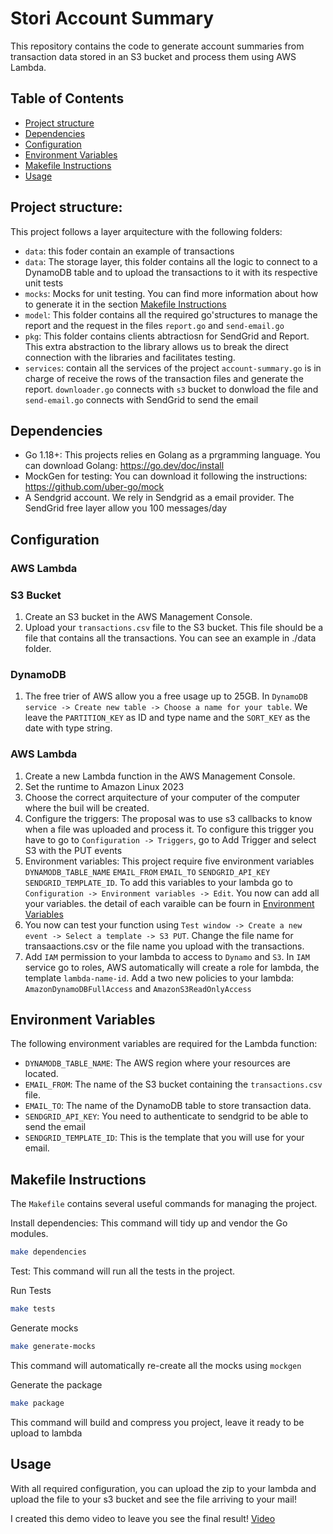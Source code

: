# Stori Account Summary

This repository contains the code to generate account summaries from transaction data stored in an S3 bucket and process them using AWS Lambda.

## Table of Contents

- [Project structure](#project-structure)
- [Dependencies](#dependencies)
- [Configuration](#configuration)
- [Environment Variables](#environment-variables)
- [Makefile Instructions](#makefile-instructions)
- [Usage](#usage)

## Project structure:
This project follows a layer arquitecture with the following folders:
- `data`: this foder contain an example of transactions
- `data`: The storage layer, this folder contains all the logic to connect to a DynamoDB table and to upload the transactions to it with its respective unit tests
- `mocks`: Mocks for unit testing. You can find more information about how to generate it in the section [Makefile Instructions](#makefile-instructions)
- `model`: This folder contains all the required go'structures to manage the report and the request in the files `report.go` and `send-email.go`
- `pkg`:  This folder contains clients abtractiosn for SendGrid and Report. This extra abstraction to the library allows us to break the direct connection with the libraries and facilitates testing.
- `services`: contain all the services of the project `account-summary.go` is in charge of receive the rows of the transaction files and generate the report.  `downloader.go` connects with `s3` bucket to donwload the file and `send-email.go` connects with SendGrid to send the email

## Dependencies
- Go 1.18+: This projects relies en Golang as a prgramming language. You can download Golang: https://go.dev/doc/install
- MockGen for testing: You can download it following the instructions: https://github.com/uber-go/mock
- A Sendgrid account. We rely in Sendgrid as a email provider. The SendGrid free layer allow you 100 messages/day

## Configuration

### AWS Lambda

### S3 Bucket

1. Create an S3 bucket in the AWS Management Console.
2. Upload your `transactions.csv` file to the S3 bucket. This file should be a file that contains all the transactions. You can see an example in ./data folder.

### DynamoDB
1. The free trier of AWS allow you a free usage up to 25GB. In `DynamoDB service -> Create new table -> Choose a name for your table`. We leave the `PARTITION_KEY` as ID and type name and the `SORT_KEY` as the date with type string.


### AWS Lambda
1. Create a new Lambda function in the AWS Management Console.
2. Set the runtime to Amazon Linux 2023
3. Choose the correct arquitecture of your computer of the computer where the buil will be created.
4. Configure the triggers: The proposal was to use s3 callbacks to know when a file was uploaded and process it. To configure this trigger you have to go to `Configuration -> Triggers`, go to Add Trigger and select S3 with the PUT events
5. Environment variables: This project require five environment variables `DYNAMODB_TABLE_NAME` `EMAIL_FROM` `EMAIL_TO` `SENDGRID_API_KEY` `SENDGRID_TEMPLATE_ID`. To add this variables to your lambda go to `Configuration -> Environment variables -> Edit`. You now can add all your variables. the detail of each varaible can be fourn in [Environment Variables](#environment-variables)
6. You now can test your function using `Test window -> Create a new event -> Select a template -> S3 PUT`. Change the file name for transaactions.csv or the file name you upload with the transactions.
7. Add `IAM` permission to your lambda to access to `Dynamo` and `S3`. In `IAM` service go to roles, AWS automatically will create a role for lambda, the template 
`lambda-name-id`. Add a two new policies to your lambda: `AmazonDynamoDBFullAccess` and `AmazonS3ReadOnlyAccess`


## Environment Variables

The following environment variables are required for the Lambda function:

- `DYNAMODB_TABLE_NAME`: The AWS region where your resources are located.
- `EMAIL_FROM`: The name of the S3 bucket containing the `transactions.csv` file.
- `EMAIL_TO`: The name of the DynamoDB table to store transaction data.
- `SENDGRID_API_KEY`: You need to authenticate to sendgrid to be able to send the email
- `SENDGRID_TEMPLATE_ID`: This is the template that you will use for your email.

## Makefile Instructions

The `Makefile` contains several useful commands for managing the project.

Install dependencies: This command will tidy up and vendor the Go modules.

```sh
make dependencies
```
Test: This command will run all the tests in the project.

Run Tests
```sh
make tests
```

Generate mocks
```sh
make generate-mocks
```

This command will automatically re-create all the mocks using `mockgen`

Generate the package 
```sh
make package
```
This command will build and compress you project, leave it ready to be upload to lambda

## Usage

With all required configuration, you can upload the zip to your lambda and upload the file to your s3 bucket and see the file arriving to your mail!

I created this demo video to leave you see the final result! 
[Video](https://drive.google.com/file/d/1fU88FAXrAuM7xzZNAAfuHX5z2xzJg1d4/view?usp=sharing)
